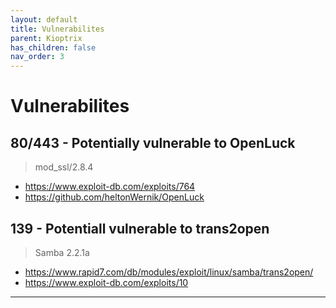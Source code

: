 ```yaml
---
layout: default
title: Vulnerabilites
parent: Kioptrix
has_children: false
nav_order: 3
---
```


# Vulnerabilites

## 80/443 - Potentially vulnerable to OpenLuck
> mod_ssl/2.8.4
- https://www.exploit-db.com/exploits/764
- https://github.com/heltonWernik/OpenLuck

## 139 - Potentiall vulnerable to trans2open
> Samba 2.2.1a  
- https://www.rapid7.com/db/modules/exploit/linux/samba/trans2open/
- https://www.exploit-db.com/exploits/10


---
